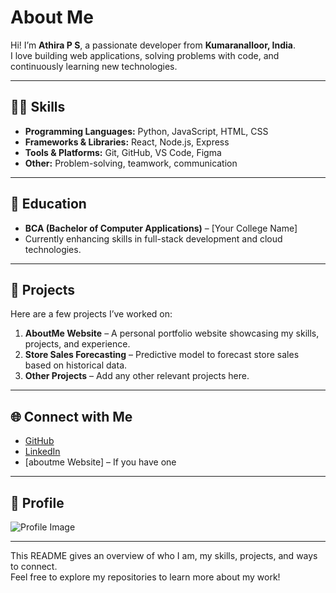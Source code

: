 # About Me

Hi! I’m **Athira P S**, a passionate developer from **Kumaranalloor, India**.  
I love building web applications, solving problems with code, and continuously learning new technologies.

---

## 👩‍💻 Skills

- **Programming Languages:** Python, JavaScript, HTML, CSS  
- **Frameworks & Libraries:** React, Node.js, Express  
- **Tools & Platforms:** Git, GitHub, VS Code, Figma  
- **Other:** Problem-solving, teamwork, communication  

---

## 📝 Education

- **BCA (Bachelor of Computer Applications)** – [Your College Name]  
- Currently enhancing skills in full-stack development and cloud technologies.

---

## 💼 Projects

Here are a few projects I’ve worked on:

1. **AboutMe Website** – A personal portfolio website showcasing my skills, projects, and experience.  
2. **Store Sales Forecasting** – Predictive model to forecast store sales based on historical data.  
3. **Other Projects** – Add any other relevant projects here.

---

## 🌐 Connect with Me

- [GitHub](https://github.com/athirasureshpuliyayil-ai)  
- [LinkedIn](https://www.linkedin.com/in/athira-p-s-b01a482ba?utm_source=share&utm_campaign=share_via&utm_content=profile&utm_medium=android_app)
- [aboutme   Website] – If you have one  

---

## 📸 Profile

![Profile Image](./profile.jpg) 

---

This README gives an overview of who I am, my skills, projects, and ways to connect.  
Feel free to explore my repositories to learn more about my work!
